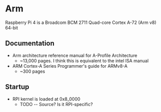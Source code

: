 # Arm

Raspberry Pi 4 is a Broadcom BCM 2711 Quad-core Cortex A-72 (Arm v8) 64-bit

## Documentation

- Arm architecture reference manual for A-Profile Architecture
  - ~13,000 pages. I think this is equivalent to the intel ISA manual
- ARM Cortex-A Series Programmer's guide for ARMv8-A
  - ~300 pages

## Startup

- RPI kernel is loaded at 0x8_0000
  - TODO -- Source? Is it RPI-specific?
